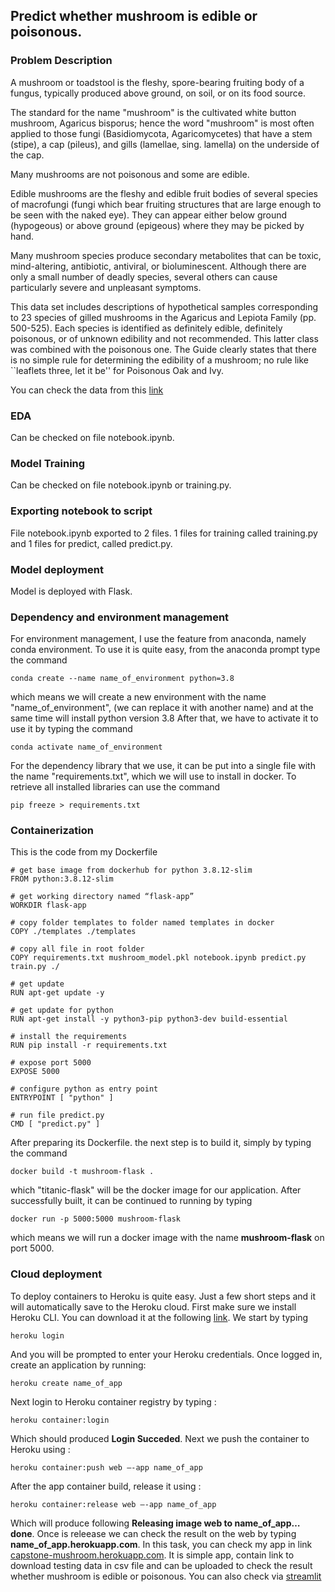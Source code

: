 ## **Predict whether mushroom is edible or poisonous.**


### Problem Description

A mushroom or toadstool is the fleshy, spore-bearing fruiting body of a fungus, typically produced above ground, on soil, or on its food source.

The standard for the name "mushroom" is the cultivated white button mushroom, Agaricus bisporus; hence the word "mushroom" is most often applied to those fungi (Basidiomycota, Agaricomycetes) that have a stem (stipe), a cap (pileus), and gills (lamellae, sing. lamella) on the underside of the cap.

Many mushrooms are not poisonous and some are edible.

Edible mushrooms are the fleshy and edible fruit bodies of several species of macrofungi (fungi which bear fruiting structures that are large enough to be seen with the naked eye). They can appear either below ground (hypogeous) or above ground (epigeous) where they may be picked by hand.

Many mushroom species produce secondary metabolites that can be toxic, mind-altering, antibiotic, antiviral, or bioluminescent. Although there are only a small number of deadly species, several others can cause particularly severe and unpleasant symptoms.

This data set includes descriptions of hypothetical samples corresponding to 23 species of gilled mushrooms in the Agaricus and Lepiota Family (pp. 500-525). Each species is identified as definitely edible, definitely poisonous, or of unknown edibility and not recommended. This latter class was combined with the poisonous one. The Guide clearly states that there is no simple rule for determining the edibility of a mushroom; no rule like ``leaflets three, let it be'' for Poisonous Oak and Ivy.

You can check the data from this [link](https://www.openml.org/d/24)


### **EDA**

Can be checked on file notebook.ipynb.


### **Model Training**

Can be checked on file notebook.ipynb or training.py.


### **Exporting notebook to script**
File notebook.ipynb exported to 2 files. 1 files for training called training.py and 1 files for predict, called predict.py.


### **Model deployment**

Model is deployed with Flask.


### **Dependency and environment management**

For environment management, I use the feature from anaconda, namely conda environment. To use it is quite easy, from the anaconda prompt type the command 
```
conda create --name name_of_environment python=3.8
```
which means we will create a new environment with the name "name_of_environment", (we can replace it with another name) and at the same time will install python version 3.8 After that, we have to activate it to use it by typing the command 
```
conda activate name_of_environment
```
For the dependency library that we use, it can be put into a single file with the name "requirements.txt", which we will use to install in docker. To retrieve all installed libraries can use the command 
```
pip freeze > requirements.txt
```


### **Containerization**

This is the code from my Dockerfile

```
# get base image from dockerhub for python 3.8.12-slim
FROM python:3.8.12-slim 

# get working directory named “flask-app”
WORKDIR flask-app 

# copy folder templates to folder named templates in docker
COPY ./templates ./templates 

# copy all file in root folder
COPY requirements.txt mushroom_model.pkl notebook.ipynb predict.py train.py ./ 

# get update
RUN apt-get update -y 

# get update for python
RUN apt-get install -y python3-pip python3-dev build-essential 

# install the requirements
RUN pip install -r requirements.txt 

# expose port 5000
EXPOSE 5000 

# configure python as entry point
ENTRYPOINT [ "python" ] 

# run file predict.py
CMD [ "predict.py" ] 
```

After preparing its Dockerfile. the next step is to build it, simply by typing the command 
```
docker build -t mushroom-flask .
```
which "titanic-flask" will be the docker image for our application. 
After successfully built, it can be continued to running by typing 
```
docker run -p 5000:5000 mushroom-flask
```
which means we will run a docker image with the name **mushroom-flask** on port 5000.


### **Cloud deployment**
To deploy containers to Heroku is quite easy. Just a few short steps and it will automatically save to the Heroku cloud.
First make sure we install Heroku CLI. You can download it at the following [link](https://devcenter.heroku.com/articles/heroku-cli). We start by typing 
```
heroku login
```
And you will be prompted to enter your Heroku credentials. Once logged in, create an application by running: 
```
heroku create name_of_app
```
Next login to Heroku container registry by typing : 
```
heroku container:login
```
Which should produced **Login Succeded**. Next we push the container to Heroku using : 
```
heroku container:push web –-app name_of_app
```
After the app container build, release it using : 
```
heroku container:release web –-app name_of_app
```
Which will produce following **Releasing image web to name_of_app… done**. Once is releease we can check the result on the web by typing **name_of_app.herokuapp.com**. In this task, you can check my app in link [capstone-mushroom.herokuapp.com](http://capstone-mushroom.herokuapp.com/). It is simple app, contain link to download testing data in csv file and can be uploaded to check the result whether mushroom is edible or poisonous.
You can also check via [streamlit](https://share.streamlit.io/imam-db/ml-zoomcamp/Capstone/streamlit.py) 



